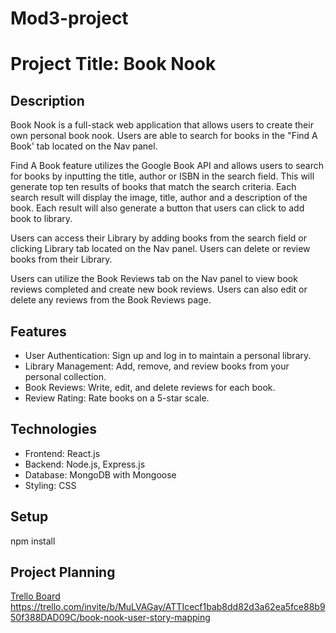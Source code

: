 # Mod3-project

# Project Title: Book Nook 

## Description

Book Nook is a full-stack web application that allows users to create their own personal book nook. Users are able to search for books in the "Find A Book' tab located on the Nav panel. 

Find A Book feature utilizes the Google Book API and  allows users to search for books by inputting the title, author or ISBN in the search field. This will generate top ten results of books that match the search criteria. Each search result will display the image, title, author and a description of the book. Each result will also generate a button that users can click to add book to library. 

Users can access their Library by adding books from the search field or clicking Library tab located on the Nav panel. Users can delete or review books from their Library. 

Users can utilize the Book Reviews tab on the Nav panel to view book reviews completed and create new book reviews. Users can also edit or delete any reviews from the Book Reviews page. 

## Features

- User Authentication: Sign up and log in to maintain a personal library.
- Library Management: Add, remove, and review books from your personal collection.
- Book Reviews: Write, edit, and delete reviews for each book.
- Review Rating: Rate books on a 5-star scale. 

## Technologies

- Frontend: React.js
- Backend: Node.js, Express.js
- Database: MongoDB with Mongoose
- Styling: CSS

## Setup

npm install 

## Project Planning 

[Trello Board](ttps://trello.com/invite/b/MuLVAGay/ATTIcecf1bab8dd82d3a62ea5fce88b950f388DAD09C/book-nook-user-story-mapping)
https://trello.com/invite/b/MuLVAGay/ATTIcecf1bab8dd82d3a62ea5fce88b950f388DAD09C/book-nook-user-story-mapping
